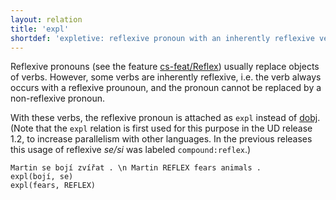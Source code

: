 ```yaml
---
layout: relation
title: 'expl'
shortdef: 'expletive: reflexive pronoun with an inherently reflexive verb'
---
```


Reflexive pronouns (see the feature [cs-feat/Reflex]()) usually replace objects of verbs.
However, some verbs are inherently reflexive, i.e. the verb always occurs with a reflexive
prounoun, and the pronoun cannot be replaced by a non-reflexive pronoun.

With these verbs, the reflexive pronoun is attached as `expl` instead of [dobj]().
(Note that the `expl` relation is first used for this purpose in the UD release 1.2,
to increase parallelism with other languages. In the previous releases this usage of
reflexive _se/si_ was labeled `compound:reflex`.)

~~~ sdparse
Martin se bojí zvířat . \n Martin REFLEX fears animals .
expl(bojí, se)
expl(fears, REFLEX)
~~~
